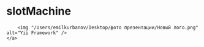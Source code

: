 # slotMachine

<p align="center">

        <img "/Users/emilkurbanov/Desktop/фото презентации/Новый лого.png" alt="Yii Framework" />
    </a>
</p>
